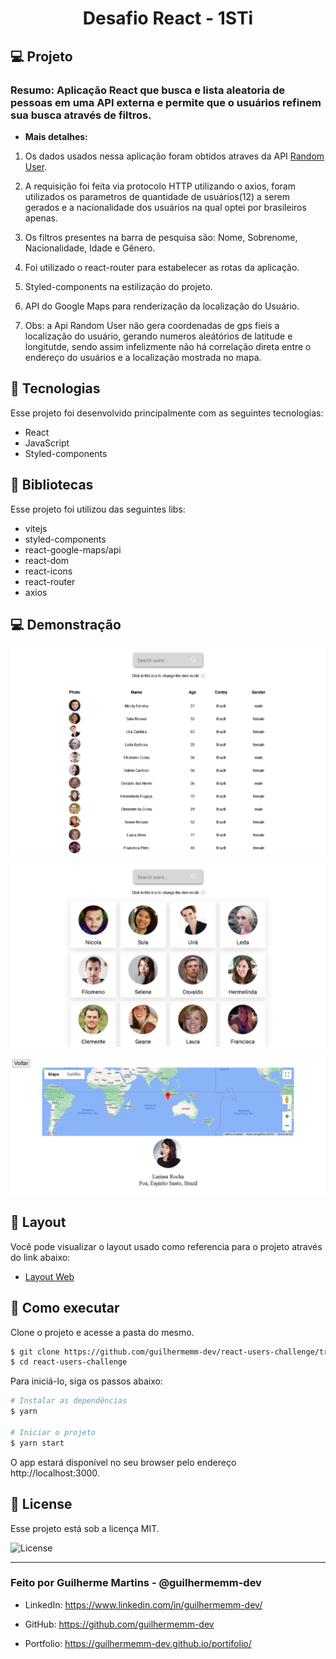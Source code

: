 

<h1 align="center">
    Desafio React - 1STi
</h1>



## 💻 Projeto


### Resumo: Aplicação React que busca e lista aleatoria de pessoas em uma API externa e permite que o usuários refinem sua busca através de filtros.

 - **Mais detalhes:**

 1. Os dados usados nessa aplicação foram obtidos atraves da API [Random User](https://randomuser.me/). 

 2. A requisição foi feita via protocolo HTTP utilizando o axios, foram utilizados os parametros de quantidade de usuários(12) a serem gerados e a nacionalidade dos usuários na qual optei por brasileiros apenas.

 3. Os filtros presentes na barra de pesquisa são: Nome, Sobrenome, Nacionalidade, Idade e Gênero.

 4. Foi utilizado o react-router para estabelecer as rotas da aplicação.

 5. Styled-components na estilização do projeto.

 6. API do Google Maps para renderização da localização do Usuário.

 7. Obs: a Api Random User não gera coordenadas de gps fieis a localização do usuário, gerando numeros aleátórios de latitude e longitutde, sendo assim infelizmente não há correlação direta entre o endereço do usuários e a localização mostrada no mapa.


## 🧪 Tecnologias

Esse projeto foi desenvolvido principalmente com as seguintes tecnologias:

- React
- JavaScript
- Styled-components



## 📕 Bibliotecas

Esse projeto foi utilizou das seguintes libs:

- vitejs
- styled-components
- react-google-maps/api
- react-dom
- react-icons
- react-router
- axios

## 💻 Demonstração

<p align="center">
    <img alt="Table Page" src="/public/table.png" />
</p>
<p align="center">
    <img alt="Avatars Page" src="/public/avatars.png" />
</p>
<p align="center">
    <img alt="Details Page" src="/public/details.png" />
</p>


## 🔖 Layout

Você pode visualizar o layout usado como referencia para o projeto através do link abaixo:

- [Layout Web](https://framer.com/projects/9A3d2HBXovIdAzJIoI8e-8DCAG) 


## 🚀 Como executar

Clone o projeto e acesse a pasta do mesmo.

```bash
$ git clone https://github.com/guilhermemm-dev/react-users-challenge/tree/guilherme-martins
$ cd react-users-challenge
```

Para iniciá-lo, siga os passos abaixo:
```bash
# Instalar as dependências
$ yarn

# Iniciar o projeto
$ yarn start
```
O app estará disponível no seu browser pelo endereço http://localhost:3000.



## 📝 License

Esse projeto está sob a licença MIT.  

  <img  src="https://img.shields.io/static/v1?label=license&message=MIT&color=8257E5&labelColor=000000" alt="License">   
</p>


<hr/>

  

<h3> Feito por Guilherme Martins - @guilhermemm-dev </h3>

  

- LinkedIn: https://www.linkedin.com/in/guilhermemm-dev/

- GitHub: https://github.com/guilhermemm-dev

- Portfolio: https://guilhermemm-dev.github.io/portifolio/
